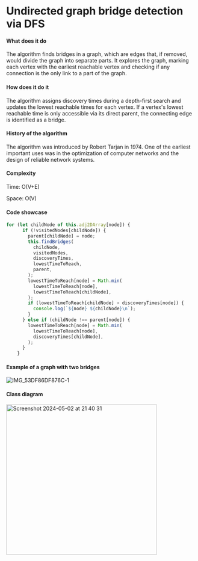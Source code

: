 # Undirected graph bridge detection via DFS

#### What does it do
The algorithm finds bridges in a graph, which are edges that, if removed, would divide the graph into separate parts. It explores the graph, marking each vertex with the earliest reachable vertex and checking if any connection is the only link to a part of the graph.

#### How does it do it
The algorithm assigns discovery times during a depth-first search and updates the lowest reachable times for each vertex. If a vertex's lowest reachable time is only accessible via its direct parent, the connecting edge is identified as a bridge.

#### History of the algorithm
The algorithm was introduced by Robert Tarjan in 1974. One of the earliest important uses was in the optimization of computer networks and the design of reliable network systems.

#### Complexity
Time: O(V+E)

Space: O(V)

#### Code showcase
```ts
for (let childNode of this.adj2DArray[node]) {
      if (!visitedNodes[childNode]) {
        parent[childNode] = node;
        this.findBridges(
          childNode,
          visitedNodes,
          discoveryTimes,
          lowestTimeToReach,
          parent,
        );
        lowestTimeToReach[node] = Math.min(
          lowestTimeToReach[node],
          lowestTimeToReach[childNode],
        );
        if (lowestTimeToReach[childNode] > discoveryTimes[node]) {
          console.log(`${node} ${childNode}\n`);
        }
      } else if (childNode !== parent[node]) {
        lowestTimeToReach[node] = Math.min(
          lowestTimeToReach[node],
          discoveryTimes[childNode],
        );
      }
    }
```

#### Example of a graph with two bridges
![IMG_53DF86DF876C-1](https://github.com/ZirixCZ/undirected-graph-bridge-detection-dfs/assets/49836430/e23984ee-0d20-4310-9699-8fb110e2194a)

#### Class diagram
<img width="400" alt="Screenshot 2024-05-02 at 21 40 31" src="https://github.com/ZirixCZ/undirected-graph-bridge-detection-dfs/assets/49836430/ac9e5ae9-714c-4a31-af80-cb00bcc01e2e">

